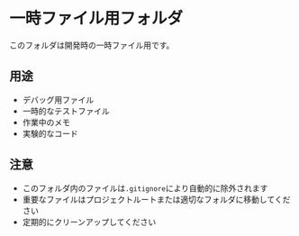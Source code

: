 # 一時ファイル用フォルダ

このフォルダは開発時の一時ファイル用です。

## 用途
- デバッグ用ファイル
- 一時的なテストファイル
- 作業中のメモ
- 実験的なコード

## 注意
- このフォルダ内のファイルは`.gitignore`により自動的に除外されます
- 重要なファイルはプロジェクトルートまたは適切なフォルダに移動してください
- 定期的にクリーンアップしてください